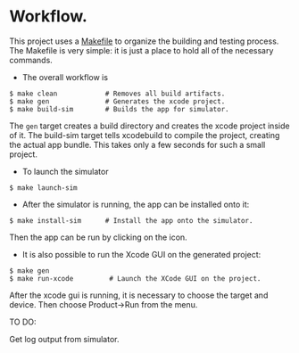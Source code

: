 Workflow.
=========

This project uses a [Makefile](Makefile) to organize the building
and testing process. The Makefile is very simple: it is just a place
to hold all of the necessary commands.

  * The overall workflow is

```console
$ make clean            # Removes all build artifacts.
$ make gen              # Generates the xcode project.
$ make build-sim        # Builds the app for simulator.
```

The `gen` target creates a build directory and creates
the xcode project inside of it. The build-sim target
tells xcodebuild to compile the project, creating the
actual app bundle. This takes only a few seconds for
such a small project.

  * To launch the simulator

```console
$ make launch-sim
```

  * After the simulator is running, the app can be installed
onto it:

```console
$ make install-sim      # Install the app onto the simulator.
```

Then the app can be run by clicking on the icon.

  * It is also possible to run the Xcode GUI on the generated project:

```console
$ make gen
$ make run-xcode         # Launch the XCode GUI on the project.
```

  After the xcode gui is running, it is necessary to choose the
  target and device. Then choose Product->Run from the menu.

TO DO:

  Get log output from simulator.


